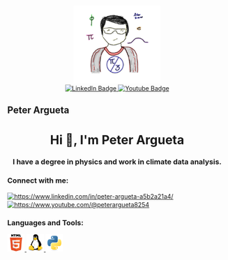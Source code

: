 <div id="header" align="center">
  <img src="https://github.com/PeterArgueta/PeterArgueta/blob/aa8781673f61a3273a1d5339991f10377c799f2c/photo1684450214.jpeg" width="200"/>
</div>

<div id="badges" align="center">
  <a href="https://www.linkedin.com/in/peter-argueta-a5b2a21a4/">
    <img src="https://img.shields.io/badge/LinkedIn-blue?style=for-the-badge&logo=linkedin&logoColor=white" alt="LinkedIn Badge"/>
  </a>
  <a href="https://www.youtube.com/channel/UCa4JU4CEzkpm-Uph1Qa2ggA">
    <img src="https://img.shields.io/badge/YouTube-red?style=for-the-badge&logo=youtube&logoColor=white" alt="Youtube Badge"/>
  </a>
</div>


## Peter Argueta 



<h1 align="center">Hi 👋, I'm Peter Argueta</h1>
<h3 align="center">I have a degree in physics and work in climate data analysis.</h3>

<h3 align="left">Connect with me:</h3>
<p align="left">
<a href="https://linkedin.com/in/https://www.linkedin.com/in/peter-argueta-a5b2a21a4/" target="blank"><img align="center" src="https://raw.githubusercontent.com/rahuldkjain/github-profile-readme-generator/master/src/images/icons/Social/linked-in-alt.svg" alt="https://www.linkedin.com/in/peter-argueta-a5b2a21a4/" height="30" width="40" /></a>
<a href="https://www.youtube.com/c/https://www.youtube.com/@peterargueta8254" target="blank"><img align="center" src="https://raw.githubusercontent.com/rahuldkjain/github-profile-readme-generator/master/src/images/icons/Social/youtube.svg" alt="https://www.youtube.com/@peterargueta8254" height="30" width="40" /></a>
</p>

<h3 align="left">Languages and Tools:</h3>
<p align="left"> <a href="https://www.w3.org/html/" target="_blank" rel="noreferrer"> <img src="https://raw.githubusercontent.com/devicons/devicon/master/icons/html5/html5-original-wordmark.svg" alt="html5" width="40" height="40"/> </a> <a href="https://www.linux.org/" target="_blank" rel="noreferrer"> <img src="https://raw.githubusercontent.com/devicons/devicon/master/icons/linux/linux-original.svg" alt="linux" width="40" height="40"/> </a> <a href="https://www.python.org" target="_blank" rel="noreferrer"> <img src="https://raw.githubusercontent.com/devicons/devicon/master/icons/python/python-original.svg" alt="python" width="40" height="40"/> </a> </p>

